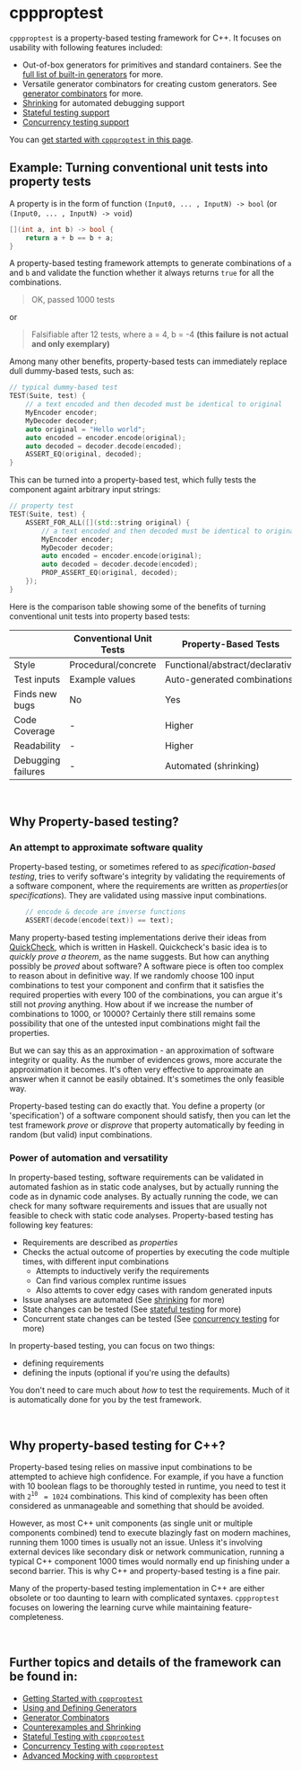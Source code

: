 # cppproptest

`cppproptest` is a property-based testing framework for C++. It focuses on usability with following features included:

* Out-of-box generators for primitives and standard containers. See the [full list of built-in generators](doc/Generators.md#arbitraries-provided-by-cppproptest) for more.
* Versatile generator combinators for creating custom generators. See [generator combinators](doc/Combinators.md) for more.
* [Shrinking](doc/Shrinking.md) for automated debugging support
* [Stateful testing support](doc/StatefulTesting.md)
* [Concurrency testing support](doc/ConcurrencyTesting.md)

You can [get started with `cppproptest` in this page](doc/GettingStarted.md).

## Example: Turning conventional unit tests into property tests

A property is in the form of function `(Input0, ... , InputN) -> bool` (or `(Input0, ... , InputN) -> void`)

```cpp
[](int a, int b) -> bool {
    return a + b == b + a;
}
```

A property-based testing framework attempts to generate combinations of `a` and `b` and validate the function whether it always returns `true` for all the combinations. 

> OK, passed 1000 tests

or 

> Falsifiable after 12 tests, where
>   a = 4,
>   b = -4 **(this failure is not actual and only exemplary)**

Among many other benefits, property-based tests can immediately replace dull dummy-based tests, such as:

```cpp
// typical dummy-based test 
TEST(Suite, test) {
    // a text encoded and then decoded must be identical to original
    MyEncoder encoder;
    MyDecoder decoder;    
    auto original = "Hello world";
    auto encoded = encoder.encode(original);
    auto decoded = decoder.decode(encoded);
    ASSERT_EQ(original, decoded);
}
```

This can be turned into a property-based test, which fully tests the component againt arbitrary input strings:

```cpp
// property test 
TEST(Suite, test) {
    ASSERT_FOR_ALL([](std::string original) {
        // a text encoded and then decoded must be identical to original
        MyEncoder encoder;
        MyDecoder decoder;    
        auto encoded = encoder.encode(original);
        auto decoded = decoder.decode(encoded);
        PROP_ASSERT_EQ(original, decoded);
    });
}
```

Here is the comparison table showing some of the benefits of turning conventional unit tests into property based tests:


|                   | Conventional Unit Tests   | **Property-Based Tests**     |
| ----------------- |---------------------------| ---------------------------- |
| Style             | Procedural/concrete       | Functional/abstract/declarative|
| Test inputs       | Example values            | Auto-generated combinations  |
| Finds new bugs    | No                        | Yes                          |
| Code Coverage     | -                         | Higher                       |
| Readability       | -                         | Higher                       |
| Debugging failures| -                         | Automated (shrinking)        |

&nbsp;


## Why Property-based testing?

### An attempt to approximate software quality 

Property-based testing, or sometimes refered to as *specification-based testing*, tries to verify software's integrity by validating the requirements of a software component, where the requirements are written as *properties*(or *specifications*). They are validated using massive input combinations. 

```cpp
    // encode & decode are inverse functions
    ASSERT(decode(encode(text)) == text);
```

Many property-based testing implementations derive their ideas from [QuickCheck](https://en.wikipedia.org/wiki/QuickCheck), which is written in Haskell. Quickcheck's basic idea is to *quickly prove a theorem*, as the name suggests. But how can anything possibly be *proved* about software? A software piece is often too complex to reason about in definitive way. If we randomly choose 100 input combinations to test your component and confirm that it satisfies the required properties with every 100 of the combinations, you can argue it's still not *proving* anything. How about if we increase the number of combinations to 1000, or 10000? Certainly there still remains some possibility that one of the untested input combinations might fail the properties. 

But we can say this as an approximation - an approximation of software integrity or quality. As the number of evidences grows, more accurate the approximation it becomes. It's often very effective to approximate an answer when it cannot be easily obtained. It's sometimes the only feasible way.   

Property-based testing can do exactly that. You define a property (or 'specification') of a software component should satisfy, then you can let the test framework *prove* or *disprove* that property automatically by feeding in random (but valid) input combinations.  


### Power of automation and versatility

In property-based testing, software requirements can be validated in automated fashion as in static code analyses, but by actually running the code as in dynamic code analyses. By actually running the code, we can check for many software requirements and issues that are usually not feasible to check with static code analyses. Property-based testing has following key features:

* Requirements are described as *properties*
* Checks the actual outcome of properties by executing the code multiple times, with different input combinations
  * Attempts to inductively verify the requirements
  * Can find various complex runtime issues
  * Also attemts to cover edgy cases with random generated inputs
* Issue analyses are automated (See [shrinking](doc/Shrinking.md) for more)
* State changes can be tested (See [stateful testing](doc/StatefulTesting.md) for more)
* Concurrent state changes can be tested (See [concurrency testing](doc/ConcurrencyTesting.md) for more)

In property-based testing, you can focus on two things: 

* defining requirements
* defining the inputs (optional if you're using the defaults)

You don't need to care much about *how* to test the requirements. Much of it is automatically done for you by the test framework.

&nbsp;


## Why property-based testing for C++?

Property-based tesing relies on massive input combinations to be attempted to achieve high confidence. 
For example, if you have a function with 10 boolean flags to be thoroughly tested in runtime, you need to test it with `2`<sup>`10`</sup> ` = 1024` combinations. This kind of complexity has been often considered as unmanageable and something that should be avoided. 

However, as most C++ unit components (as single unit or multiple components combined) tend to execute blazingly fast on modern machines, running them 1000 times is usually not an issue. Unless it's involving external devices like secondary disk or network communication, running a typical C++ component 1000 times would normally end up finishing under a second barrier. This is why C++ and property-based testing is a fine pair.

Many of the property-based testing implementation in C++ are either obsolete or too daunting to learn with complicated syntaxes.
`cppproptest` focuses on lowering the learning curve while maintaining feature-completeness. 

&nbsp;

## Further topics and details of the framework can be found in:

* [Getting Started with `cppproptest`](doc/GettingStarted.md)
* [Using and Defining Generators](doc/Generators.md)
* [Generator Combinators](doc/Combinators.md)
* [Counterexamples and Shrinking](doc/Shrinking.md)
* [Stateful Testing with `cppproptest`](doc/StatefulTesting.md)
* [Concurrency Testing with `cppproptest`](doc/ConcurrencyTesting.md)
* [Advanced Mocking with `cppproptest`](doc/Mocking.md)

